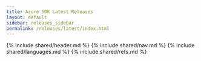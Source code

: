 ```yaml
---
title: Azure SDK Latest Releases
layout: default
sidebar: releases_sidebar
permalink: /releases/latest/index.html
---
```

{% include shared/header.md %}
{% include shared/nav.md %}
{% include shared/languages.md %}
{% include shared/refs.md %}